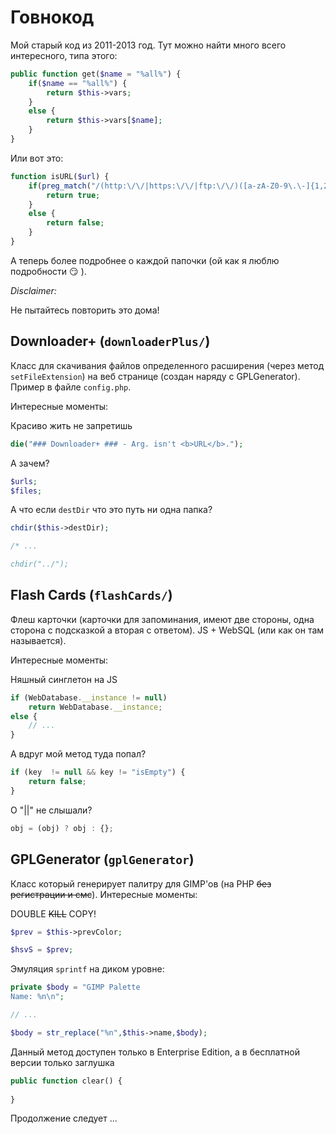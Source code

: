 # Говнокод

Мой старый код из 2011-2013 год. Тут можно найти много всего интересного, типа этого:
```php
public function get($name = "%all%") {
	if($name == "%all%") {
		return $this->vars;
	}
	else {
		return $this->vars[$name];
	}
}
```
Или вот это:
```php
function isURL($url) {
	if(preg_match("/(http:\/\/|https:\/\/|ftp:\/\/)([a-zA-Z0-9\.\-]{1,253})\/([a-zA-Z0-9\-\.\?\$\_\+\!\*'\(\),]*)/i",$url)) {
		return true;
	}
	else {
		return false;
	}
}
```
А теперь более подробнее о каждой папочки (ой как я люблю подробности :smirk: ).

*Disclaimer:*

Не пытайтесь повторить это дома!

## Downloader+ (`downloaderPlus/`)

Класс для скачивания файлов определенного расширения (через метод `setFileExtension`) на веб странице (создан наряду с GPLGenerator). Пример в файле `config.php`.

Интересные моменты:

Красиво жить не запретишь

```php
die("### Downloader+ ### - Arg. isn't <b>URL</b>.");
```

А зачем?

```php
$urls;
$files;
```

А что если `destDir` что это путь ни одна папка?

```php
chdir($this->destDir);

/* ...

chdir("../");
```

## Flash Cards (`flashCards/`)

Флеш карточки (карточки для запоминания, имеют две стороны, одна сторона с подсказкой а вторая с ответом). JS + WebSQL (или как он там называется).

Интересные моменты:

Няшный синглетон на JS

```js
if (WebDatabase.__instance != null)
	return WebDatabase.__instance;
else {
	// ...
}
```

А вдруг мой метод туда попал?

```js
if (key  != null && key != "isEmpty") {
	return false;
}
```

О "||" не слышали?

```js
obj = (obj) ? obj : {};
```

## GPLGenerator (`gplGenerator`)

Класс который генерирует палитру для GIMP'ов (на PHP ~~без регистрации и смс~~). Интересные моменты:

DOUBLE ~~KILL~~ COPY!

```php
$prev = $this->prevColor;

$hsvS = $prev;
```

Эмуляция `sprintf` на диком уровне:

```php
private $body = "GIMP Palette
Name: %n\n";

// ... 

$body = str_replace("%n",$this->name,$body);
```

Данный метод доступен только в Enterprise Edition, а в бесплатной версии только заглушка

```php
public function clear() {
	
}
```

Продолжение следует ...